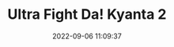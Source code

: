 ---
date: 2022-09-06 11:09:37
title: 'Ultra Fight Da! Kyanta 2'	
tags: [free, pixel art, 2D fighter, PC, hand-drawn]
price: Free	
img: https://i.imgur.com/crevYV6.png
link: https://store.steampowered.com/app/1026840/Ultra_Fight_Da__Kyanta_2/	
twitter: https://twitter.com/Kyanta2EN
---